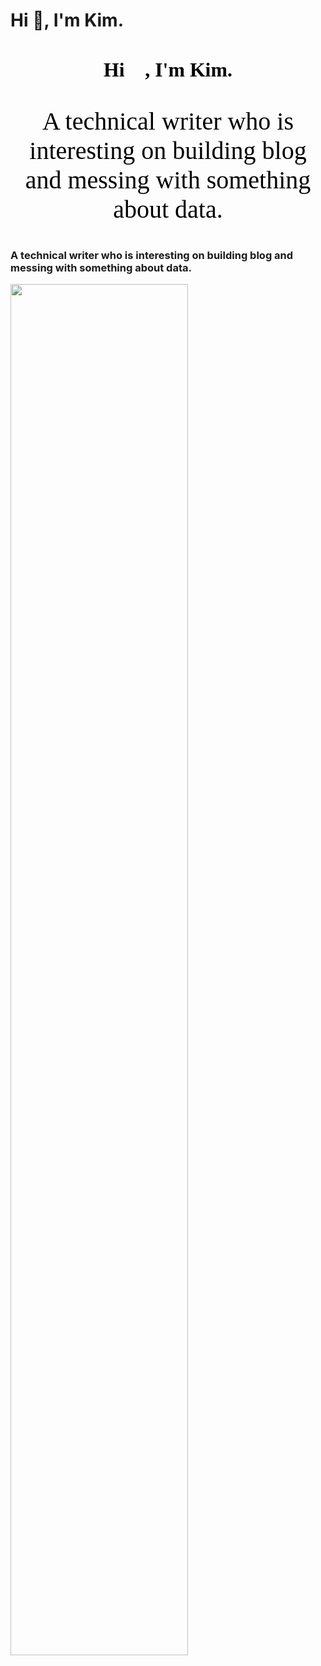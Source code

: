 # Hi 👋, I'm Kim.
<h1 style="text-align:center;font-family:等线;color:black;font-size:31.8px">Hi 👋, I'm Kim.</h1>

<p style="text-align:center;font-family:Arial Unicode MS;color:black;font-size:40px">A technical writer who is interesting on building blog and messing with something about data.</p>

### A technical writer who is interesting on building blog and messing with something about data.

<img src="https://github-readme-stats.vercel.app/api?username=Kimwangqing&theme=cobalt&show_icons=true" width="75%" />



